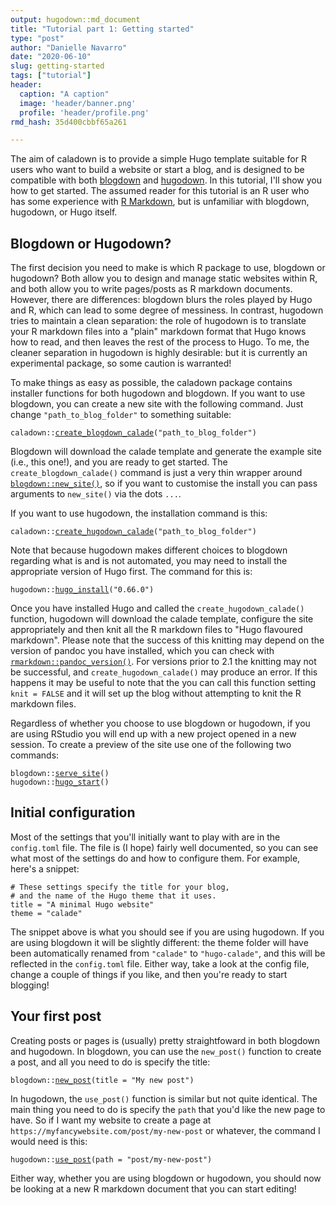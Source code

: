 ```yaml
---
output: hugodown::md_document
title: "Tutorial part 1: Getting started"
type: "post"
author: "Danielle Navarro"
date: "2020-06-10"
slug: getting-started
tags: ["tutorial"]
header:
  caption: "A caption"
  image: 'header/banner.png'
  profile: 'header/profile.png'
rmd_hash: 35d400cbbf65a261

---
```


The aim of caladown is to provide a simple Hugo template suitable for R users who want to build a website or start a blog, and is designed to be compatible with both [blogdown](https://github.com/rstudio/blogdown) and [hugodown](https://github.com/r-lib/hugodown). In this tutorial, I'll show you how to get started. The assumed reader for this tutorial is an R user who has some experience with [R Markdown](https://rmarkdown.rstudio.com/), but is unfamiliar with blogdown, hugodown, or Hugo itself.

Blogdown or Hugodown?
---------------------

The first decision you need to make is which R package to use, blogdown or hugodown? Both allow you to design and manage static websites within R, and both allow you to write pages/posts as R markdown documents. However, there are differences: blogdown blurs the roles played by Hugo and R, which can lead to some degree of messiness. In contrast, hugodown tries to maintain a clean separation: the role of hugodown is to translate your R markdown files into a "plain" markdown format that Hugo knows how to read, and then leaves the rest of the process to Hugo. To me, the cleaner separation in hugodown is highly desirable: but it is currently an experimental package, so some caution is warranted!

To make things as easy as possible, the caladown package contains installer functions for both hugodown and blogdown. If you want to use blogdown, you can create a new site with the following command. Just change `"path_to_blog_folder"` to something suitable:

<div class="highlight">

<pre class='chroma'><code class='language-r' data-lang='r'><span class='nf'>caladown</span><span class='nf'>::</span><span class='nf'><a href='https://rdrr.io/pkg/caladown/man/create_blogdown_calade.html'>create_blogdown_calade</a></span><span class='o'>(</span><span class='s'>"path_to_blog_folder"</span><span class='o'>)</span>
</code></pre>

</div>

Blogdown will download the calade template and generate the example site (i.e., this one!), and you are ready to get started. The `create_blogdown_calade()` command is just a very thin wrapper around [`blogdown::new_site()`](https://rdrr.io/pkg/blogdown/man/hugo_cmd.html), so if you want to customise the install you can pass arguments to `new_site()` via the dots `...`.

If you want to use hugodown, the installation command is this:

<div class="highlight">

<pre class='chroma'><code class='language-r' data-lang='r'><span class='nf'>caladown</span><span class='nf'>::</span><span class='nf'><a href='https://rdrr.io/pkg/caladown/man/create_hugodown_calade.html'>create_hugodown_calade</a></span><span class='o'>(</span><span class='s'>"path_to_blog_folder"</span><span class='o'>)</span>
</code></pre>

</div>

Note that because hugodown makes different choices to blogdown regarding what is and is not automated, you may need to install the appropriate version of Hugo first. The command for this is:

<div class="highlight">

<pre class='chroma'><code class='language-r' data-lang='r'><span class='nf'>hugodown</span><span class='nf'>::</span><span class='nf'><a href='https://rdrr.io/pkg/hugodown/man/hugo_install.html'>hugo_install</a></span><span class='o'>(</span><span class='s'>"0.66.0"</span><span class='o'>)</span>
</code></pre>

</div>

Once you have installed Hugo and called the `create_hugodown_calade()` function, hugodown will download the calade template, configure the site appropriately and then knit all the R markdown files to "Hugo flavoured markdown". Please note that the success of this knitting may depend on the version of pandoc you have installed, which you can check with [`rmarkdown::pandoc_version()`](https://rdrr.io/pkg/rmarkdown/man/pandoc_available.html). For versions prior to 2.1 the knitting may not be successful, and `create_hugodown_calade()` may produce an error. If this happens it may be useful to note that the you can call this function setting `knit = FALSE` and it will set up the blog without attempting to knit the R markdown files.

Regardless of whether you choose to use blogdown or hugodown, if you are using RStudio you will end up with a new project opened in a new session. To create a preview of the site use one of the following two commands:

<div class="highlight">

<pre class='chroma'><code class='language-r' data-lang='r'><span class='nf'>blogdown</span><span class='nf'>::</span><span class='nf'><a href='https://rdrr.io/pkg/blogdown/man/serve_site.html'>serve_site</a></span><span class='o'>(</span><span class='o'>)</span>
<span class='nf'>hugodown</span><span class='nf'>::</span><span class='nf'><a href='https://rdrr.io/pkg/hugodown/man/hugo_start.html'>hugo_start</a></span><span class='o'>(</span><span class='o'>)</span>
</code></pre>

</div>

Initial configuration
---------------------

Most of the settings that you'll initially want to play with are in the `config.toml` file. The file is (I hope) fairly well documented, so you can see what most of the settings do and how to configure them. For example, here's a snippet:

    # These settings specify the title for your blog, 
    # and the name of the Hugo theme that it uses.
    title = "A minimal Hugo website"
    theme = "calade"

The snippet above is what you should see if you are using hugodown. If you are using blogdown it will be slightly different: the theme folder will have been automatically renamed from `"calade"` to `"hugo-calade"`, and this will be reflected in the `config.toml` file. Either way, take a look at the config file, change a couple of things if you like, and then you're ready to start blogging!

Your first post
---------------

Creating posts or pages is (usually) pretty straightfoward in both blogdown and hugodown. In blogdown, you can use the `new_post()` function to create a post, and all you need to do is specify the title:

<div class="highlight">

<pre class='chroma'><code class='language-r' data-lang='r'><span class='nf'>blogdown</span><span class='nf'>::</span><span class='nf'><a href='https://rdrr.io/pkg/blogdown/man/hugo_cmd.html'>new_post</a></span><span class='o'>(</span>title <span class='o'>=</span> <span class='s'>"My new post"</span><span class='o'>)</span>
</code></pre>

</div>

In hugodown, the `use_post()` function is similar but not quite identical. The main thing you need to do is specify the `path` that you'd like the new page to have. So if I want my website to create a page at `https://myfancywebsite.com/post/my-new-post` or whatever, the command I would need is this:

<div class="highlight">

<pre class='chroma'><code class='language-r' data-lang='r'><span class='nf'>hugodown</span><span class='nf'>::</span><span class='nf'><a href='https://rdrr.io/pkg/hugodown/man/use_post.html'>use_post</a></span><span class='o'>(</span>path <span class='o'>=</span> <span class='s'>"post/my-new-post"</span><span class='o'>)</span>
</code></pre>

</div>

Either way, whether you are using blogdown or hugodown, you should now be looking at a new R markdown document that you can start editing!

